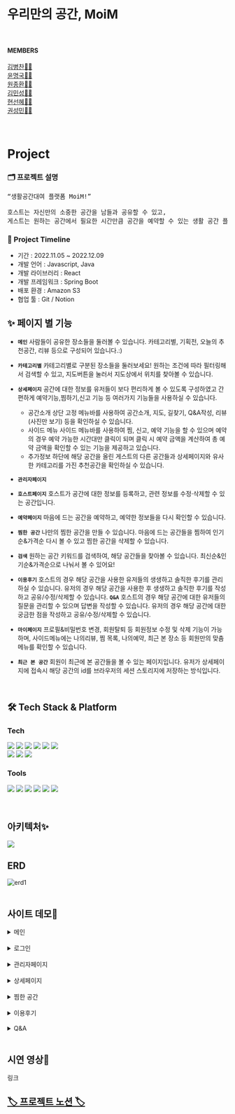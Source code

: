 # 우리만의 공간, MoiM

<br>

#### MEMBERS

[김병찬👩‍💻](https://github.com/Chan0226)</br>
[윤명국👨‍💻](https://github.com/kkookkss)</br>
[원종환👩‍💻](https://github.com/Jonghwan-Won)</br>
[김민성👨‍💻](https://github.com/nakimminsung)</br>
[현선혜👩‍💻](https://github.com/shvyeon)</br>
[권성민👨‍💻](https://github.com/KSM980)</br>
</br></br>

# Project

### 🗂 프로젝트 설명

<pre>“생활공간대여 플랫폼 MoiM!”

호스트는 자신만의 소중한 공간을 남들과 공유할 수 있고, 
게스트는 원하는 공간에서 필요한 시간만큼 공간을 예약할 수 있는 생활 공간 플랫폼입니다.
</pre>

### 📆 Project Timeline

-   기간 : 2022.11.05 ~ 2022.12.09
-   개발 언어 : Javascript, Java
-   개발 라이브러리 : React
-   개발 프레임워크 : Spring Boot
-   배포 환경 : Amazon S3
-   협업 툴 : Git / Notion

## ✨ 페이지 별 기능

-   **`메인`**
    사람들이 공유한 장소들을 둘러볼 수 있습니다.
    카테고리별, 기획전, 오늘의 추천공간, 리뷰 등으로 구성되어 있습니다.:)
-   **`카테고리별`**
    카테고리별로 구분된 장소들을 둘러보세요!
    원하는 조건에 따라 필터링해서 검색할 수 있고, 지도버튼을 눌러서 지도상에서 위치를 찾아볼 수 있습니다.

-   **`상세페이지`**
    공간에 대한 정보를 유저들이 보다 편리하게 볼 수 있도록 구성하였고 간편하게 예약기능,찜하기,신고 기능 등
    여러가지 기능들을 사용하실 수 있습니다.

    -   공간소개
        상단 고정 메뉴바를 사용하여 공간소개, 지도, 길찾기, Q&A작성, 리뷰(사진만 보기) 등을 확인하실 수 있습니다.
    -   사이드 메뉴
        사이드 메뉴바를 사용하여 찜, 신고, 예약 기능을 할 수 있으며 예약의 경우 예약 가능한 시간대만 클릭이
        되며 클릭 시 예약 금액을 계산하여 총 예약 금액을 확인할 수 있는 기능을 제공하고 있습니다.
    -   추가정보
        하단에 해당 공간을 올린 게스트의 다른 공간들과 상세페이지와 유사한 카테고리를 가진 추천공간을 확인하실 수 있습니다.

-   **`관리자페이지`**

-   **`호스트페이지`**
    호스트가 공간에 대한 정보를 등록하고, 관련 정보를 수정·삭제할 수 있는 공간입니다.
-   **`예약페이지`**
    마음에 드는 공간을 예약하고, 예약한 정보들을 다시 확인할 수 있습니다.
-   **`찜한 공간`**
    나만의 찜한 공간을 만들 수 있습니다.
    마음에 드는 공간들을 찜하여 인기순&가격순 다시 볼 수 있고 찜한 공간을 삭제할 수 있습니다.
-   **`검색`**
    원하는 공간 키워드를 검색하여, 해당 공간들을 찾아볼 수 있습니다.
    최신순&인기순&가격순으로 나눠서 볼 수 있어요!
-   **`이용후기`**
    호스트의 경우 해당 공간을 사용한 유저들의 생생하고 솔직한 후기를 관리하실 수 있습니다.
    유저의 경우 해당 공간을 사용한 후 생생하고 솔직한 후기를 작성하고 공유/수정/삭제할 수 있습니다.
    **`Q&A`**
    호스트의 경우 해당 공간에 대한 유저들의 질문을 관리할 수 있으며 답변을 작성할 수 있습니다.
    유저의 경우 해당 공간에 대한 궁금한 점을 작성하고 공유/수정/삭제할 수 있습니다.
-   **`마이페이지`**
    프로필&비밀번호 변경, 회원탈퇴 등 회원정보 수정 및 삭제 기능이 가능하며,
    사이드메뉴에는 나의리뷰, 찜 목록, 나의예약, 최근 본 장소 등 회원만의 맞춤메뉴를 확인할 수 있습니다.
-   **`최근 본 공간`**
    회원이 최근에 본 공간들을 볼 수 있는 페이지입니다.
    유저가 상세페이지에 접속시 해당 공간의 id를 브라우저의 세션 스토리지에 저장하는 방식입니다.

<br/>

## 🛠 Tech Stack & Platform

### **Tech**

<p>
<img src="https://img.shields.io/badge/javascript-F7DF1E?style=for-the-badge&logo=javascript&logoColor=black">
<img src="https://img.shields.io/badge/html5-E34F26?style=for-the-badge&logo=html5&logoColor=white">
<img src="https://img.shields.io/badge/css-1572B6?style=for-the-badge&logo=css3&logoColor=white">
<img src="https://img.shields.io/badge/react-61DAFB?style=for-the-badge&logo=react&logoColor=black">
<img src="https://img.shields.io/badge/redux-764ABC?style=for-the-badge&logo=react&logoColor=black">
<img src="https://img.shields.io/badge/axios-007CE2?style=for-the-badge&logo=axios&logoColor=white">
</br>
<img src="https://img.shields.io/badge/styledcomponents-DB7093?style=for-the-badge&logo=styledcomponents&logoColor=white">
<img src="https://img.shields.io/badge/amazonaws-232F3E?style=for-the-badge&logo=amazonaws&logoColor=white">
<img src="https://img.shields.io/badge/amazons3-569A31?style=for-the-badge&logo=amazons3&logoColor=white"> 
<br>
</p>

### **Tools**

<p>
<img src="https://img.shields.io/badge/VSCode-007ACC?style=for-the-badge&logo=Visual Studio Code&logoColor=white"/>
<img src="https://img.shields.io/badge/Discord-5865F2?style=for-the-badge&logo=Discord&logoColor=white"/>
<img src="https://img.shields.io/badge/Figma-F24E1E?style=for-the-badge&logo=Figma&logoColor=white"/>
<img src="https://img.shields.io/badge/Git-F05032?style=for-the-badge&logo=Git&logoColor=white"/>
<img src="https://img.shields.io/badge/Github-181717?style=for-the-badge&logo=github&logoColor=white">
<img src="https://img.shields.io/badge/Notion-000000?style=for-the-badge&logo=Notion&logoColor=white">
<br>
</p>

</br>

## 아키텍처✨

<img src="https://user-images.githubusercontent.com/89297158/171176309-a0918a08-0596-43da-810e-e1b9737e98d0.png"/>

## ERD

![erd1](https://user-images.githubusercontent.com/84282676/207521184-b64177f3-064a-4b72-9e3f-f54916acb2db.PNG)
</br></br>

## 사이트 데모🎥

<details>
<summary>메인</summary>

|                                                           메인페이지                                                            |                                                           계획세우기                                                            |
| :-----------------------------------------------------------------------------------------------------------------------------: | :-----------------------------------------------------------------------------------------------------------------------------: |
| <img src="https://user-images.githubusercontent.com/84282676/207547583-83eaa3f7-8357-4c9c-a0ec-dd940327d4ee.gif" width="100%"/> | <img src="https://user-images.githubusercontent.com/84282676/207547583-83eaa3f7-8357-4c9c-a0ec-dd940327d4ee.gif" width="100%"/> |
|                                                        검색(무한스크롤)                                                         |                                                           상세페이지                                                            |
| <img src="https://user-images.githubusercontent.com/84282676/207547583-83eaa3f7-8357-4c9c-a0ec-dd940327d4ee.gif" width="100%"/> | <img src="https://user-images.githubusercontent.com/84282676/207547583-83eaa3f7-8357-4c9c-a0ec-dd940327d4ee.gif" width="100%"/> |
|                                                            회원가입                                                             |                                                             로그인                                                              |
| <img src="https://user-images.githubusercontent.com/84282676/207547583-83eaa3f7-8357-4c9c-a0ec-dd940327d4ee.gif" width="100%"/> | <img src="https://user-images.githubusercontent.com/84282676/207547583-83eaa3f7-8357-4c9c-a0ec-dd940327d4ee.gif" width="100%"/> |

</details>

<br />
<details>
<summary>로그인</summary>

|                                                           메인페이지                                                            |                                                           계획세우기                                                            |
| :-----------------------------------------------------------------------------------------------------------------------------: | :-----------------------------------------------------------------------------------------------------------------------------: |
| <img src="https://user-images.githubusercontent.com/84282676/207547583-83eaa3f7-8357-4c9c-a0ec-dd940327d4ee.gif" width="100%"/> | <img src="https://user-images.githubusercontent.com/84282676/207547583-83eaa3f7-8357-4c9c-a0ec-dd940327d4ee.gif" width="100%"/> |
|                                                        검색(무한스크롤)                                                         |                                                           상세페이지                                                            |
| <img src="https://user-images.githubusercontent.com/84282676/207547583-83eaa3f7-8357-4c9c-a0ec-dd940327d4ee.gif" width="100%"/> | <img src="https://user-images.githubusercontent.com/84282676/207547583-83eaa3f7-8357-4c9c-a0ec-dd940327d4ee.gif" width="100%"/> |
|                                                           리뷰 리스트                                                           |                                                     호스트 공간 및 추천공간                                                     |
| <img src="https://user-images.githubusercontent.com/84282676/207547583-83eaa3f7-8357-4c9c-a0ec-dd940327d4ee.gif" width="100%"/> | <img src="https://user-images.githubusercontent.com/84282676/207547583-83eaa3f7-8357-4c9c-a0ec-dd940327d4ee.gif" width="100%"/> |

</details>

<br />
<details>
<summary>관리자페이지</summary>

|                                                           메인페이지                                                            |                                                           계획세우기                                                            |
| :-----------------------------------------------------------------------------------------------------------------------------: | :-----------------------------------------------------------------------------------------------------------------------------: |
| <img src="https://user-images.githubusercontent.com/84282676/207547583-83eaa3f7-8357-4c9c-a0ec-dd940327d4ee.gif" width="100%"/> | <img src="https://user-images.githubusercontent.com/84282676/207547583-83eaa3f7-8357-4c9c-a0ec-dd940327d4ee.gif" width="100%"/> |
|                                                        검색(무한스크롤)                                                         |                                                           상세페이지                                                            |
| <img src="https://user-images.githubusercontent.com/84282676/207547583-83eaa3f7-8357-4c9c-a0ec-dd940327d4ee.gif" width="100%"/> | <img src="https://user-images.githubusercontent.com/84282676/207547583-83eaa3f7-8357-4c9c-a0ec-dd940327d4ee.gif" width="100%"/> |
|                                                            회원가입                                                             |                                                             로그인                                                              |
| <img src="https://user-images.githubusercontent.com/84282676/207547583-83eaa3f7-8357-4c9c-a0ec-dd940327d4ee.gif" width="100%"/> | <img src="https://user-images.githubusercontent.com/84282676/207547583-83eaa3f7-8357-4c9c-a0ec-dd940327d4ee.gif" width="100%"/> |

</details>
<br/>
<details>
<summary>상세페이지</summary>

|                                                 &nbsp;&nbsp;공간사진&nbsp;&nbsp;                                                 |                                                             공간소개                                                             |
| :------------------------------------------------------------------------------------------------------------------------------: | :------------------------------------------------------------------------------------------------------------------------------: |
| <img src="https://user-images.githubusercontent.com/111044928/208633673-67effaaa-3382-4623-bbad-b91ade418a90.gif" width="100%"/> | <img src="https://user-images.githubusercontent.com/111044928/208633695-6cc7b3e9-a4a2-4138-ac0b-4a87fe1deb15.gif" width="100%"/> |
|                                                             **지도**                                                             |                                                             **Q&A**                                                              |
| <img src="https://user-images.githubusercontent.com/111044928/208645110-52f984ac-dbe0-4ffe-bb55-ee6cec8681a0.gif" width="100%"/> | <img src="https://user-images.githubusercontent.com/111044928/208313272-2c16e924-42c3-4abf-9340-d8166e6ece3c.gif" width="100%"/> |
|                                                             **리뷰**                                                             |                                                     **호스트공간&추천공간**                                                      |
| <img src="https://user-images.githubusercontent.com/111044928/208640546-1eb9888c-ac97-4b73-a94b-1b4f2d4b1c7a.gif" width="100%"/> | <img src="https://user-images.githubusercontent.com/111044928/208313348-08a5767f-4e44-4cde-93f0-be903200ab71.gif" width="100%"/> |
|                                                           **찜누르기**                                                           |                                                           **신고하기**                                                           |
| <img src="https://user-images.githubusercontent.com/111044928/208633727-6146ee51-b0f0-4bc3-a80e-ce713f130f3f.gif" width="100%"/> |                                                    <img src="" width="100%"/>                                                    |
|                                                           **예약하기**                                                           |                                                                                                                                  |
| <img src="https://user-images.githubusercontent.com/111044928/208639102-e9d0bdef-b0d5-4b9a-90eb-0c67b472d099.gif" width="100%"/> |

</details>

<br />
<details>
<summary>찜한 공간</summary>

|                                                        &nbsp;정렬 &nbsp;                                                         |                                                              찜삭제                                                              |
| :------------------------------------------------------------------------------------------------------------------------------: | :------------------------------------------------------------------------------------------------------------------------------: |
| <img src="https://user-images.githubusercontent.com/111044928/208314573-33018747-bb4a-4bc7-b704-1c3a9f4814b3.gif" width="100%"/> | <img src="https://user-images.githubusercontent.com/111044928/208314626-d854ffc1-5247-4f0d-a41a-ea643523b902.gif" width="100%"/> |

</details>

<br />
<details>
<summary>이용후기</summary>

|                                                    &nbsp;정렬(호스트) &nbsp;                                                     |                                                           관리(호스트)                                                           |
| :------------------------------------------------------------------------------------------------------------------------------: | :------------------------------------------------------------------------------------------------------------------------------: |
| <img src="https://user-images.githubusercontent.com/111044928/208399364-4d00ac07-3db6-43a0-adec-846d7a087ba8.gif" width="100%"/> | <img src="https://user-images.githubusercontent.com/111044928/208399542-66fc9a01-18f4-4276-9665-a5de78fab618.gif" width="100%"/> |
|                                                          **정렬(유저)**                                                          |                                                       **수정/삭제(유저)**                                                        |
| <img src="https://user-images.githubusercontent.com/111044928/208413241-5d41cab2-3d81-4e28-9cfd-3a058af92271.gif" width="100%"/> | <img src="https://user-images.githubusercontent.com/111044928/208414873-73ecfadf-0785-44ea-bd5d-697101485476.gif" width="100%"/> |

</details>

<br />
<details>
<summary>Q&A</summary>

|                                                    &nbsp;정렬(호스트) &nbsp;                                                     |                                                         답변하기(호스트)                                                         |
| :------------------------------------------------------------------------------------------------------------------------------: | :------------------------------------------------------------------------------------------------------------------------------: |
| <img src="https://user-images.githubusercontent.com/111044928/208407197-3fd1f22b-3a29-4a81-9c56-c3feb011389c.gif" width="100%"/> | <img src="https://user-images.githubusercontent.com/111044928/208407189-113dec8d-62a3-4ecf-8d4f-a55a7d2403d1.gif" width="100%"/> |
|                                                          **정렬(유저)**                                                          |                                                       **수정/삭제(유저)**                                                        |
| <img src="https://user-images.githubusercontent.com/111044928/208416356-5e073bf2-e550-4504-950d-7b819ccf02ff.gif" width="100%"/> | <img src="https://user-images.githubusercontent.com/111044928/208410659-80560f14-a8dc-4a7f-af77-29723f0f0327.gif" width="100%"/> |
|                                                        **신고하기(유저)**                                                        |
|                                                    <img src="" width="100%"/>                                                    |

</details>

<br />

## 시연 영상🎥

링크

## [🏷 프로젝트 노션 🏷](https://shadow-blanket-65e.notion.site/MoiM-a37bb15bcad1427f9d47d23048b76edd)
